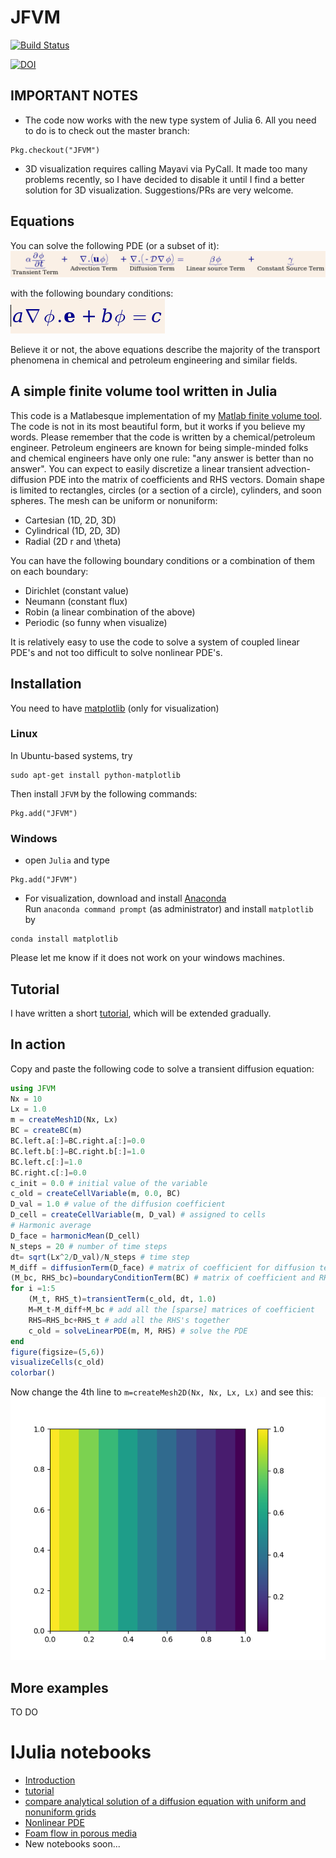 # JFVM

[![Build Status](https://travis-ci.org/simulkade/JFVM.jl.svg?branch=master)](https://travis-ci.org/simulkade/JFVM.jl)

[![DOI](https://zenodo.org/badge/28677142.svg)](https://zenodo.org/badge/latestdoi/28677142)

## IMPORTANT NOTES
  + The code now works with the new type system of Julia 6. All you need to do is to check out the master branch:
```
Pkg.checkout("JFVM")
```
  + 3D visualization requires calling Mayavi via PyCall. It made too many problems recently, so I have decided to disable it until I find a better solution for 3D visualization. Suggestions/PRs are very welcome.

## Equations
You can solve the following PDE (or a subset of it):  
![advection diffusion](pde.png)

with the following boundary conditions:  
![boundary condition](boundarycond.png)

Believe it or not, the above equations describe the majority of the transport phenomena in chemical and petroleum engineering and similar fields.

## A simple finite volume tool written in Julia
This code is a Matlabesque implementation of my [Matlab finite volume tool](https://github.com/simulkade/FVTool). The code is not in its most beautiful form, but it works if you believe my words. Please remember that the code is written by a chemical/petroleum engineer. Petroleum engineers are known for being simple-minded folks and chemical engineers have only one rule: "any answer is better than no answer". You can expect to easily discretize a linear transient advection-diffusion PDE into the matrix of coefficients and RHS vectors. Domain shape is limited to rectangles, circles (or a section of a circle), cylinders, and soon spheres. The mesh can be uniform or nonuniform:
  - Cartesian (1D, 2D, 3D)
  - Cylindrical (1D, 2D, 3D)
  - Radial (2D r and \theta)

You can have the following boundary conditions or a combination of them on each boundary:
  - Dirichlet (constant value)
  - Neumann (constant flux)
  - Robin (a linear combination of the above)
  - Periodic (so funny when visualize)

It is relatively easy to use the code to solve a system of coupled linear PDE's and not too difficult to solve nonlinear PDE's.

## Installation
You need to have [matplotlib](http://matplotlib.org/) (only for visualization)

### Linux
In Ubuntu-based systems, try
```
sudo apt-get install python-matplotlib
```
Then install `JFVM` by the following commands:
```
Pkg.add("JFVM")
```

### Windows
  + open `Julia` and type
  ```
  Pkg.add("JFVM")
  ```
  + For visualization, download and install [Anaconda](http://continuum.io/downloads)  
  Run `anaconda command prompt` (as administrator) and install `matplotlib` by   
  ```
  conda install matplotlib
  ```

Please let me know if it does not work on your windows machines.

## Tutorial
I have written a short [tutorial](http://nbviewer.ipython.org/github/simulkade/JFVM.jl/blob/master/examples/jfvm_tutorial.ipynb), which will be extended gradually.

## In action
Copy and paste the following code to solve a transient diffusion equation:
```julia
using JFVM
Nx = 10
Lx = 1.0
m = createMesh1D(Nx, Lx)
BC = createBC(m)
BC.left.a[:]=BC.right.a[:]=0.0
BC.left.b[:]=BC.right.b[:]=1.0
BC.left.c[:]=1.0
BC.right.c[:]=0.0
c_init = 0.0 # initial value of the variable
c_old = createCellVariable(m, 0.0, BC)
D_val = 1.0 # value of the diffusion coefficient
D_cell = createCellVariable(m, D_val) # assigned to cells
# Harmonic average
D_face = harmonicMean(D_cell)
N_steps = 20 # number of time steps
dt= sqrt(Lx^2/D_val)/N_steps # time step
M_diff = diffusionTerm(D_face) # matrix of coefficient for diffusion term
(M_bc, RHS_bc)=boundaryConditionTerm(BC) # matrix of coefficient and RHS for the BC
for i =1:5
    (M_t, RHS_t)=transientTerm(c_old, dt, 1.0)
    M=M_t-M_diff+M_bc # add all the [sparse] matrices of coefficient
    RHS=RHS_bc+RHS_t # add all the RHS's together
    c_old = solveLinearPDE(m, M, RHS) # solve the PDE
end
figure(figsize=(5,6))
visualizeCells(c_old)
colorbar()
```
Now change the 4th line to `m=createMesh2D(Nx, Nx, Lx, Lx)` and see this:
![diffusion 2D](2d_diff.png)

## More examples
TO DO

# IJulia notebooks
  - [Introduction](http://nbviewer.ipython.org/github/simulkade/JFVM.jl/blob/master/examples/jfvm-a-finite-volume-tool-for-julia.ipynb)
  - [tutorial](http://nbviewer.ipython.org/github/simulkade/JFVM.jl/blob/master/examples/jfvm_tutorial.ipynb)
  - [compare analytical solution of a diffusion equation with uniform and nonuniform grids](http://nbviewer.ipython.org/github/simulkade/JFVM.jl/blob/master/examples/jfvm_diffusion_analytics.ipynb)
  - [Nonlinear PDE](http://nbviewer.ipython.org/github/simulkade/JFVM.jl/blob/master/examples/solving-nonlinear-pdes-with-fvm.ipynb)
  - [Foam flow in porous media](https://github.com/simulkade/FoamFingering/blob/master/foam_flow_stars_numeric.ipynb)
  - New notebooks soon...
